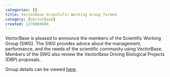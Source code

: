 ```yaml
---
categories: []
title: VectorBase Scientific Working Group formed
category: [VectorBase]
created: 1270008000
---
```

<p>VectorBase is pleased to announce the members of the Scientific Working Group (SWG). The SWG provides advice about the management, performance, and the needs of the scientific community using VectorBase. Members of the SWG also review the VectorBase Driving Biological Projects (DBP) proposals.</p><p>Group details can be viewed <a href="/navigation/about">here</a>.</p>
